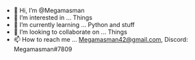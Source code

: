 - 👋 Hi, I’m @Megamasman
- 👀 I’m interested in ... Things
- 🌱 I’m currently learning ... Python and stuff
- 💞️ I’m looking to collaborate on ... Things
- 📫 How to reach me ... Megamasman42@gmail.com, Discord: Megamasman#7809

<!---
Megamasman/Megamasman is a ✨ special ✨ repository because its `README.md` (this file) appears on your GitHub profile.
You can click the Preview link to take a look at your changes.
--->
